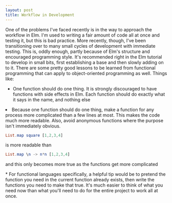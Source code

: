 ```yaml
---
layout: post
title: Workflow in Development
---
```


One of the problems I've faced recently is in the way to approach the workflow in Elm. I'm used to writing a fair amount of code all at once and testing it, but this is bad practice. More recently, though, I've been transitioning over to many small cycles of development with immediate testing. This is, oddly enough, partly because of Elm's structure and encouraged programming style. It's recommended right in the Elm tutorial to develop in small bits, first establishing a base and then slowly adding on to it. There are some pretty good lessons to be learned from functional programming that can apply to object-oriented programming as well. Things like:

* One function should do one thing. It is strongly discouraged to have functions with side effects in Elm. Each function should do exactly what it says in the name, and nothing else
<li> Because one function should do one thing, make a function for any process more complicated than a few lines at most. This makes the code much more readable. Also, avoid anonymous functions where the purpose isn't immediately obvious. 

```elm
List.map square [1,2,3,4] 
```


is more readable than 


```elm
List.map \n -> n*n [1,2,3,4]
```


and this only becomes more true as the functions get more complicated
</li>
* For functional languages specifically, a helpful tip would be to pretend the function you need in the current function already exists, then write the functions you need to make that true. It's much easier to think of what you need now than what you'll need to do for the entire project to work all at once.
